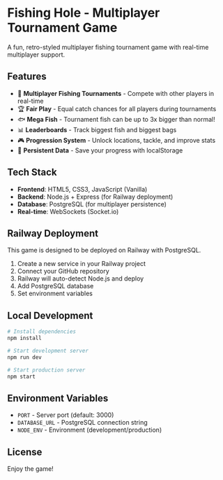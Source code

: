 # Fishing Hole - Multiplayer Tournament Game

A fun, retro-styled multiplayer fishing tournament game with real-time multiplayer support.

## Features

- 🎣 **Multiplayer Fishing Tournaments** - Compete with other players in real-time
- 🏆 **Fair Play** - Equal catch chances for all players during tournaments
- 🐟 **Mega Fish** - Tournament fish can be up to 3x bigger than normal!
- 📊 **Leaderboards** - Track biggest fish and biggest bags
- 🎮 **Progression System** - Unlock locations, tackle, and improve stats
- 💾 **Persistent Data** - Save your progress with localStorage

## Tech Stack

- **Frontend**: HTML5, CSS3, JavaScript (Vanilla)
- **Backend**: Node.js + Express (for Railway deployment)
- **Database**: PostgreSQL (for multiplayer persistence)
- **Real-time**: WebSockets (Socket.io)

## Railway Deployment

This game is designed to be deployed on Railway with PostgreSQL.

1. Create a new service in your Railway project
2. Connect your GitHub repository
3. Railway will auto-detect Node.js and deploy
4. Add PostgreSQL database
5. Set environment variables

## Local Development

```bash
# Install dependencies
npm install

# Start development server
npm run dev

# Start production server
npm start
```

## Environment Variables

- `PORT` - Server port (default: 3000)
- `DATABASE_URL` - PostgreSQL connection string
- `NODE_ENV` - Environment (development/production)

## License

Enjoy the game!

